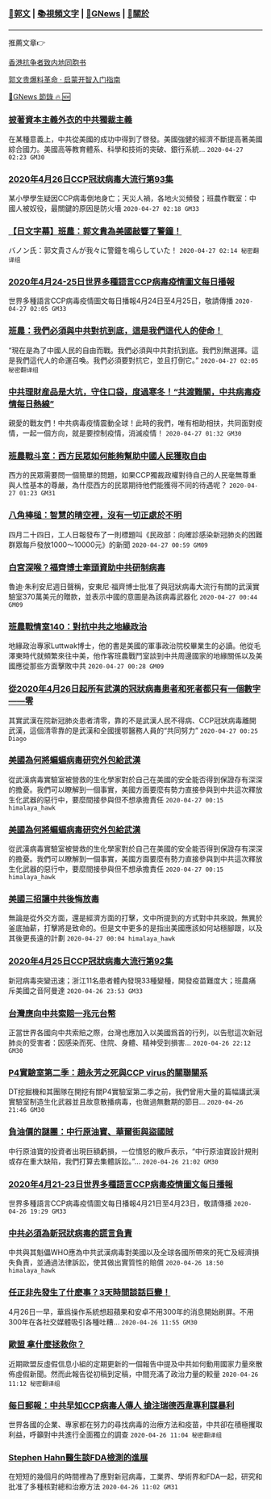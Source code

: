 ###  [:eagle:郭文](https://github.com/ourhimalayas/txt) | [:books:視頻文字](https://github.com/ourhimalayas/txt/blob/master/content/README.md) | [:newspaper:GNews](https://github.com/ourhimalayas/txt/blob/master/content/gnews/README.md) | [:pray:關於](https://github.com/ourhimalayas/home/tree/master/about)
---

推薦文章:point_right:

[香港抗争者致内地同胞书](https://github.com/ourhimalayas/news/blob/master/2019/08/a_letter_from_the_hong_kong_people.md)

[郭文贵爆料革命 · 启蒙开智入门指南](https://github.com/ourhimalayas/txt/issues/1)

[:newspaper:GNews 節錄 :fire: :new:](https://github.com/ourhimalayas/txt/blob/master/content/gnews/README.md) 



### [披著資本主義外衣的中共獨裁主義](/content/gnews/1/README.md)

在某種意義上，中共從美國的成功中得到了啓發。美國強健的經濟不斷提高著美國綜合國力。美國高等教育體系、科學和技術的突破、銀行系統...  `2020-04-27 02:23 GM30`

### [2020年4月26日CCP冠狀病毒大流行第93集](/content/gnews/2/README.md)

某小學學生疑因CCP病毒倒地身亡；天災人禍，各地火災頻發；班農作戰室：中國人被奴役，最關鍵的原因是防火墻  `2020-04-27 02:18 GM33`

### [【日文字幕】班農：郭文貴為美國敲響了警鐘！](/content/gnews/3/README.md)

バノン氏：郭文貴さんが我々に警鐘を鳴らしていた！  `2020-04-27 02:14 秘密翻译组`

### [2020年4月24-25日世界多種語言CCP病毒疫情圖文每日播報](/content/gnews/4/README.md)

世界多種語言CCP病毒疫情圖文每日播報4月24日至4月25日，敬請傳播  `2020-04-27 02:05 GM33`

### [班農：我們必須與中共對抗到底，這是我們這代人的使命！](/content/gnews/5/README.md)

“現在是為了中國人民的自由而戰。我們必須與中共對抗到底。我們別無選擇。這是我們這代人的命運召喚。我們必須要對抗它，並且打倒它。”  `2020-04-27 02:05 秘密翻译组`

### [中共理財産品是大坑，守住口袋，度過寒冬！“共渡難關，中共病毒疫情每日熱線”](/content/gnews/6/README.md)

親愛的戰友們！中共病毒疫情震動全球！此時的我們，唯有相助相扶，共同面對疫情，一起一個方向，就是要控制疫情，消滅疫情！  `2020-04-27 01:32 GM30`

### [班農戰斗室：西方民眾如何能夠幫助中國人民獲取自由](/content/gnews/7/README.md)

西方的民眾需要問一個簡單的問題，如果CCP獨裁政權對待自己的人民毫無尊重與人性基本的尊嚴，為什麼西方的民眾期待他們能獲得不同的待遇呢？  `2020-04-27 01:23 GM31`

### [八角棒槌：智慧的晴空裡，沒有一切正處於不明](/content/gnews/8/README.md)

四月二十四日，工人日報發布了一則標題叫《民政部：向確診感染新冠肺炎的困難群眾每戶發放1000～10000元》的新聞  `2020-04-27 00:59 GM09`

### [白宮深喉？福齊博士牽頭資助中共研制病毒](/content/gnews/9/README.md)

魯迪·朱利安尼週日聲稱，安東尼·福齊博士批准了與冠狀病毒大流行有關的武漢實驗室370萬美元的贈款，並表示中國的意圖是為該病毒武器化  `2020-04-27 00:44 GM09`

### [班農戰情室140：對抗中共之地緣政治](/content/gnews/10/README.md)

地緣政治專家Luttwak博士，他的書是美國的軍事政治院校畢業生的必讀。他從毛澤東時代就頻繁來往中美，他作客班農戰鬥室談到中共周邊國家的地緣關係以及美國應從那些方面擊敗中共  `2020-04-27 00:28 GM09`

### [從2020年4月26日起所有武漢的冠狀病毒患者和死者都只有一個數字——零](/content/gnews/11/README.md)

其實武漢在院新冠肺炎患者清零，靠的不是武漢人民不得病、CCP冠狀病毒離開武漢，這個清零靠的是武漢和全國援鄂醫務人員的“共同努力”  `2020-04-27 00:25 Diago`

### [美國為何將蝙蝠病毒研究外包給武漢](/content/gnews/12/README.md)

從武漢病毒實驗室被營救的生化學家對於自己在美國的安全能否得到保證存有深深的擔憂。我們可以瞭解到一個事實，美國方面要麼有勢力直接參與到中共這次釋放生化武器的惡行中，要麼間接參與但不想承擔責任  `2020-04-27 00:15 himalaya_hawk`

### [美國為何將蝙蝠病毒研究外包給武漢](/content/gnews/13/README.md)

從武漢病毒實驗室被營救的生化學家對於自己在美國的安全能否得到保證存有深深的擔憂。我們可以瞭解到一個事實，美國方面要麼有勢力直接參與到中共這次釋放生化武器的惡行中，要麼間接參與但不想承擔責任  `2020-04-27 00:15 himalaya_hawk`

### [美國三招讓中共後悔放毒](/content/gnews/14/README.md)

無論是從外交方面，還是經濟方面的打擊，文中所提到的方式對中共來說，無異於釜底抽薪，打擊將是致命的。但是文中更多的是指出美國應該如何站穩腳跟，以及其後更長遠的計劃  `2020-04-27 00:04 himalaya_hawk`

### [2020年4月25日CCP冠狀病毒大流行第92集](/content/gnews/15/README.md)

新冠病毒突變迅速；浙江11名患者體內發現33種變種，開發疫苗難度大；班農痛斥美國之音阿曼達  `2020-04-26 23:53 GM33`

### [台灣應向中共索賠一兆元台幣](/content/gnews/16/README.md)

正當世界各國向中共索賠之際，台灣也應加入以美國爲首的行列，以告慰這次新冠肺炎的受害者：因感染而死、住院、身體、精神受到損害...  `2020-04-26 22:12 GM30`

### [P4實驗室第二季：趙永芳之死與CCP virus的關聯關系](/content/gnews/17/README.md)

DT挖掘機和其團隊在開挖有關P4實驗室第二季之前，我們曾用大量的篇幅講武漢實驗室制造生化武器並且故意散播病毒，也做過無數期的節目...  `2020-04-26 21:46 GM30`

### [負油價的謎團：中行原油寶、華爾街與盜國賊](/content/gnews/18/README.md)

中行原油寶的投資者出現巨額虧損，一位憤怒的散戶表示，“中行原油寶設計規則或存在重大缺陷，我們打算去集體訴訟。”...  `2020-04-26 21:02 GM30`

### [2020年4月21-23日世界多種語言CCP病毒疫情圖文每日播報](/content/gnews/19/README.md)

世界多種語言CCP病毒疫情圖文每日播報4月21日至4月23日，敬請傳播  `2020-04-26 19:29 GM33`

### [中共必須為新冠狀病毒的謊言負責](/content/gnews/20/README.md)

中共與其魁儡WHO應為中共武漢病毒對美國以及全球各國所帶來的死亡及經濟損失負責，並通過法律訴訟，使其做出實質性的賠償  `2020-04-26 18:50 himalaya_hawk`

### [任正非先發生了什麽事？3天時間談話巨變！](/content/gnews/21/README.md)

4月26日一早，華爲操作系統想超蘋果和安卓不用300年的消息開始刷屏。不用300年在各社交媒體吸引各種吐糟...  `2020-04-26 11:55 GM30`

### [歐盟 拿什麼拯救你？](/content/gnews/22/README.md)

近期歐盟反虛假信息小組的定期更新的一個報告中提及中共如何動用國家力量來散佈虛假新聞。然而此報告從初稿到定稿，中間充滿了政治力量的較量  `2020-04-26 11:12 秘密翻译组`

### [每日郵報：中共早知CCP病毒人傳人 搶注瑞德西韋專利謀暴利](/content/gnews/23/README.md)

世界各國的企業、專家都在努力的尋找病毒的治療方法和疫苗，中共卻在積極攫取利益，呼籲對中共進行全面獨立的調查  `2020-04-26 11:04 秘密翻译组`

### [Stephen Hahn醫生談FDA檢測的進展](/content/gnews/24/README.md)

在短短的幾個月的時間裡為了應對新冠病毒，工業界、學術界和FDA一起，研究和批准了多種核對總和治療方法  `2020-04-26 11:02 GM31`

